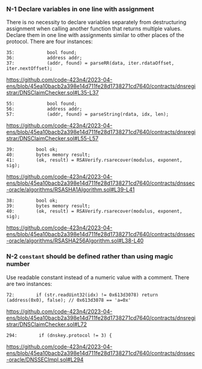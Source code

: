 ### N-1 Declare variables in one line with assignment
There is no necessity to declare variables separately from destructuring assignment when calling another function that returns multiple values. Declare them in one line with assignments similar to other places of the protocol.
There are four instances:
```solidity
35:            bool found;
36:            address addr;
37:            (addr, found) = parseRR(data, iter.rdataOffset, iter.nextOffset);
```
https://github.com/code-423n4/2023-04-ens/blob/45ea10bacb2a398e14d711fe28d1738271cd7640/contracts/dnsregistrar/DNSClaimChecker.sol#L35-L37
```solidity
55:            bool found;
56:            address addr;
57:            (addr, found) = parseString(rdata, idx, len);
```
https://github.com/code-423n4/2023-04-ens/blob/45ea10bacb2a398e14d711fe28d1738271cd7640/contracts/dnsregistrar/DNSClaimChecker.sol#L55-L57
```solidity
39:        bool ok;
40:        bytes memory result;
41:        (ok, result) = RSAVerify.rsarecover(modulus, exponent, sig);
```
https://github.com/code-423n4/2023-04-ens/blob/45ea10bacb2a398e14d711fe28d1738271cd7640/contracts/dnssec-oracle/algorithms/RSASHA1Algorithm.sol#L39-L41
```solidity
38:        bool ok;
39:        bytes memory result;
40:        (ok, result) = RSAVerify.rsarecover(modulus, exponent, sig);
```
https://github.com/code-423n4/2023-04-ens/blob/45ea10bacb2a398e14d711fe28d1738271cd7640/contracts/dnssec-oracle/algorithms/RSASHA256Algorithm.sol#L38-L40


### N-2 `constant` should be defined rather than using magic number
Use readable constant instead of a numeric value with a comment.
There are two instances:
```solidity
72:        if (str.readUint32(idx) != 0x613d3078) return (address(0x0), false); // 0x613d3078 == 'a=0x'
```
https://github.com/code-423n4/2023-04-ens/blob/45ea10bacb2a398e14d711fe28d1738271cd7640/contracts/dnsregistrar/DNSClaimChecker.sol#L72
```solidity
294:        if (dnskey.protocol != 3) {
```
https://github.com/code-423n4/2023-04-ens/blob/45ea10bacb2a398e14d711fe28d1738271cd7640/contracts/dnssec-oracle/DNSSECImpl.sol#L294

